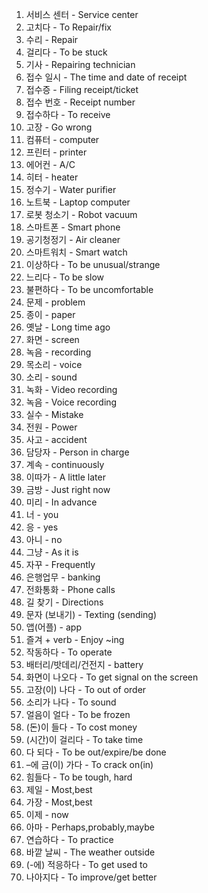 1. 서비스 센터 - Service center
2. 고치다 - To Repair/fix
3. 수리 - Repair
4. 걸리다  - To be stuck
5. 기사 - Repairing technician
6. 접수 일시 - The time and date of receipt
7. 접수증 - Filing receipt/ticket
8. 접수 번호 - Receipt number
9. 접수하다 - To receive
10. 고장 - Go wrong
11. 컴퓨터 - computer
12. 프린터 - printer
13. 에어컨 - A/C
14. 히터 - heater
15. 정수기 - Water purifier
16. 노트북 - Laptop computer
17. 로봇 청소기 - Robot vacuum
18. 스마트폰 - Smart phone
19. 공기청정기 - Air cleaner
20. 스마트워치 - Smart watch
21. 이상하다 - To be unusual/strange
22. 느리다 - To be slow
23. 불편하다 - To be uncomfortable
24. 문제  - problem
25. 종이 - paper
26. 옛날 - Long time ago
27. 화면 - screen
28. 녹음 - recording
29. 목소리 - voice
30. 소리 - sound
31. 녹화 - Video recording
32. 녹음 - Voice recording
33. 실수 - Mistake
34. 전원 - Power
35. 사고 - accident
36. 담당자 - Person in charge
37. 계속 - continuously
38. 이따가 - A little later
39. 금방 - Just right now
40. 미리 - In advance
41. 너 - you
42. 응 - yes
43. 아니 - no
44. 그냥 - As it is
45. 자꾸 - Frequently
46. 은행업무 - banking
47. 전화통화 - Phone calls
48. 길 찾기 - Directions
49. 문자 (보내기) - Texting (sending)
50. 앱(어플) - app
51. 즐겨 + verb - Enjoy ~ing
52. 작동하다 - To operate
53. 배터리/밧데리/건전지 - battery
54. 화면이 나오다 - To get signal on the screen
55. 고장(이) 나다 - To out of order
56. 소리가 나다 - To sound
57. 얼음이 얼다 - To be frozen
58. (돈)이 들다 - To cost money
59. (시간)이 걸리다 - To take time
60. 다 되다 - To be out/expire/be done
61. –에 금(이) 가다 - To crack on(in)
62. 힘들다 - To be tough, hard
63. 제일 - Most,best
64. 가장 - Most,best
65. 이제 - now
66. 아마 - Perhaps,probably,maybe
67. 연습하다 - To practice
68. 바깥 날씨 - The weather outside
69. (-에) 적응하다 - To get used to
70. 나아지다 - To improve/get better
